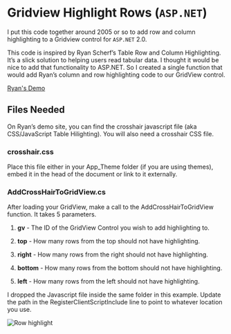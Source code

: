 # Gridview Highlight Rows (`ASP.NET`)

I put this code together around 2005 or so to add row and column highlighting to a Gridview control for `ASP.NET` 2.0. 

This code is inspired by Ryan Scherf’s Table Row and Column Highlighting. It’s a slick solution to helping users read tabular data. I thought it would be nice to add that functionality to ASP.NET. So I created a single function that would add Ryan’s column and row highlighting code to our GridView control.

[Ryan's Demo](http://ryanscherf.net/demos/crosshairs/)

## Files Needed

On Ryan’s demo site, you can find the crosshair javascript file (aka CSS/JavaScript Table Hilighting). You will also need a crosshair CSS file. 

### crosshair.css

Place this file either in your App_Theme folder (if you are using themes), embed it in the head of the document or link to it externally.

### AddCrossHairToGridView.cs

After loading your GridView, make a call to the AddCrossHairToGridView function. It takes 5 parameters.

1. **gv** - The ID of the GridView Control you wish to add highlighting to.

1. **top** - How many rows from the top should not have highlighting.

1. **right** - How many rows from the right should not have highlighting.

1. **bottom** - How many rows from the bottom should not have highlighting.

1. **left** - How many rows from the left should not have highlighting.

I dropped the Javascript file inside the same folder in this example. Update the path in the RegisterClientScriptInclude line to point to whatever location you use.

![Row highlight](https://i.imgur.com/3N4cca9.png")
